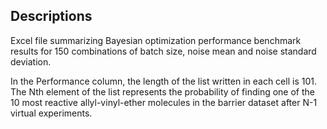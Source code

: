 ## Descriptions
Excel file summarizing Bayesian optimization performance benchmark results for 150 combinations of batch size, noise mean and noise standard deviation.

In the Performance column, the length of the list written in each cell is 101. The Nth element of the list represents the probability of finding one of the 10 most reactive allyl-vinyl-ether molecules in the barrier dataset after N-1 virtual experiments.
